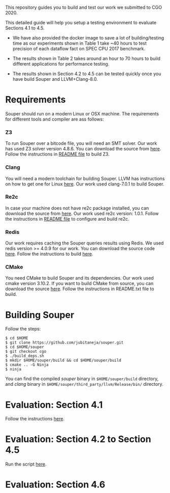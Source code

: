 This repository guides you to build and test
our work we submitted to CGO 2020.

This detailed guide will help you setup a
testing environment to evaluate Sections 4.1
to 4.5.

- We have also provided the docker image to
save a lot of building/testing time as our
experiments shown in Table 1 take ~40 hours
to test precision of each dataflow fact
on SPEC CPU 2017 benchmark.

- The results shown in Table 2 takes around
an hour to 70 hours to build different
applications for performance testing.

- The results shown in Section 4.2 to 4.5
can be tested quickly once you have
build Souper and LLVM+Clang-8.0.

# Requirements

Souper should run on a modern Linux or OSX machine.
The requirements for different tools and compiler
are ass follows:

### Z3
  To run Souper over a bitcode file, you will need an SMT
  solver. Our work has used Z3 solver version 4.8.6. 
  You can download the source from
  [here](https://github.com/Z3Prover/z3/releases/tag/z3-4.8.6).
  Follow the instructions in
  [README file](https://github.com/Z3Prover/z3#building-z3-using-make-and-gccclang)
  to build Z3.

### Clang
  You will need a modern toolchain for building Souper. LLVM
  has instructions on how to get one for Linux
  [here](http://llvm.org/docs/GettingStarted.html#getting-a-modern-host-c-toolchain).
  Our work used clang-7.0.1 to build Souper.

### Re2c
  In case your machine does not have re2c package
  installed, you can download the source from
  [here](https://github.com/skvadrik/re2c/releases/tag/1.0.1).
  Our work used re2c version: 1.0.1.
  Follow the instructions in [README file](https://github.com/skvadrik/re2c#build)
  to configure and build re2c.

### Redis
  Our work requires caching the Souper queries results using Redis.
  We used redis version >= 4.0.9 for our work. You can download
  the source code [here](https://redis.io/download). Follow the
  instructions to build [here](https://redis.io/download#installation). 

### CMake
  You need CMake to build Souper and its dependencies. Our work
  used cmake version 3.10.2. If you want to build CMake
  from source, you can download the source [here](https://cmake.org/download/).
  Follow the instructions in README.txt file to build.


# Building Souper

Follow the steps:

```
$ cd $HOME
$ git clone https://github.com/jubitaneja/souper.git
$ cd $HOME/souper
$ git checkout cgo
$ ./build_deps.sh
$ mkdir $HOME/souper/build && cd $HOME/souper/build
$ cmake .. -G Ninja
$ ninja
```

You can find the compiled *souper* binary in `$HOME/souper/build` directory,
and *clang* binary in `$HOME/souper/third_party/llvm/Release/bin/` directory.

# Evaluation: Section 4.1

Follow the instructions
[here](https://github.com/jubitaneja/artifact-cgo/tree/master/section-4.1).

# Evaluation: Section 4.2 to Section 4.5

Run the script [here](https://github.com/jubitaneja/artifact-cgo/blob/master/run.sh).

# Evaluation: Section 4.6



